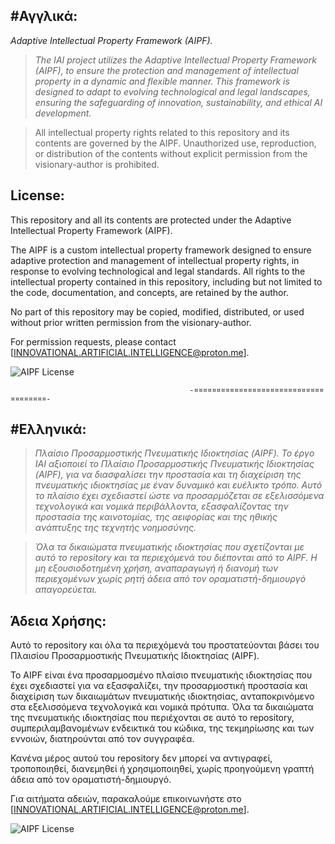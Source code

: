 #Αγγλικά:
 --------
_Adaptive Intellectual Property Framework (AIPF)._
>_The IAI project utilizes the Adaptive Intellectual Property Framework (AIPF),_
>_to ensure the protection and management of intellectual property in a dynamic and flexible manner._ 
>_This framework is designed to adapt to evolving technological and legal landscapes,_ 
>_ensuring the safeguarding of innovation, sustainability, and ethical AI development._

>All intellectual property rights related to this repository and its contents are governed by the AIPF. 
>Unauthorized use, reproduction, or distribution of the contents 
>without explicit permission from the visionary-author is prohibited.

 License:
 -------
This repository and all its contents are protected under the Adaptive Intellectual Property Framework (AIPF). 

The AIPF is a custom intellectual property framework designed to ensure adaptive protection and management of intellectual property rights,
in response to evolving technological and legal standards. All rights to the intellectual property contained in this repository, 
including but not limited to the code, documentation, and concepts, are retained by the author.

No part of this repository may be copied, modified, distributed, or used without prior written permission from the visionary-author.

For permission requests, please contact [INNOVATIONAL.ARTIFICIAL.INTELLIGENCE@proton.me].

![AIPF License](https://img.shields.io/badge/License-AIPF-blue)



                                            -¤¤¤¤¤¤¤¤¤¤¤¤¤¤¤¤¤¤¤¤¤¤¤¤¤¤¤¤¤¤¤¤¤¤¤¤¤-



#Ελληνικά:
--------
  >_Πλαίσιο Προσαρμοστικής Πνευματικής Ιδιοκτησίας (AIPF)._
  >_Το έργο IAI αξιοποιεί το Πλαίσιο Προσαρμοστικής Πνευματικής Ιδιοκτησίας (AIPF),_
  >_για να διασφαλίσει την προστασία και τη διαχείριση της πνευματικής ιδιοκτησίας με έναν δυναμικό και ευέλικτο τρόπο._ 
  >_Αυτό το πλαίσιο έχει σχεδιαστεί ώστε να προσαρμόζεται σε εξελισσόμενα τεχνολογικά και νομικά περιβάλλοντα,_ 
  >_εξασφαλίζοντας την προστασία της καινοτομίας, της αειφορίας και της ηθικής ανάπτυξης της τεχνητής νοημοσύνης._

>_Όλα τα δικαιώματα πνευματικής ιδιοκτησίας που σχετίζονται με αυτό το repository και τα περιεχόμενά του διέπονται από το AIPF._ 
>_Η μη εξουσιοδοτημένη χρήση, αναπαραγωγή ή διανομή των περιεχομένων χωρίς ρητή άδεια από τον οραματιστή-δημιουργό απαγορεύεται._


Άδεια Χρήσης:
------------
Αυτό το repository και όλα τα περιεχόμενά του προστατεύονται βάσει του Πλαισίου Προσαρμοστικής Πνευματικής Ιδιοκτησίας (AIPF).

Το AIPF είναι ένα προσαρμοσμένο πλαίσιο πνευματικής ιδιοκτησίας που έχει σχεδιαστεί για να εξασφαλίζει,
την προσαρμοστική προστασία και διαχείριση των δικαιωμάτων πνευματικής ιδιοκτησίας, ανταποκρινόμενο στα εξελισσόμενα τεχνολογικά και νομικά πρότυπα. 
Όλα τα δικαιώματα της πνευματικής ιδιοκτησίας που περιέχονται σε αυτό το repository, συμπεριλαμβανομένων ενδεικτικά του κώδικα, 
της τεκμηρίωσης και των εννοιών, διατηρούνται από τον συγγραφέα.

Κανένα μέρος αυτού του repository δεν μπορεί να αντιγραφεί, τροποποιηθεί, διανεμηθεί ή χρησιμοποιηθεί,
χωρίς προηγούμενη γραπτή άδεια από τον οραματιστή-δημιουργό.

Για αιτήματα αδειών, παρακαλούμε επικοινωνήστε στο [INNOVATIONAL.ARTIFICIAL.INTELLIGENCE@proton.me].

![AIPF License](https://img.shields.io/badge/License-AIPF-blue)

